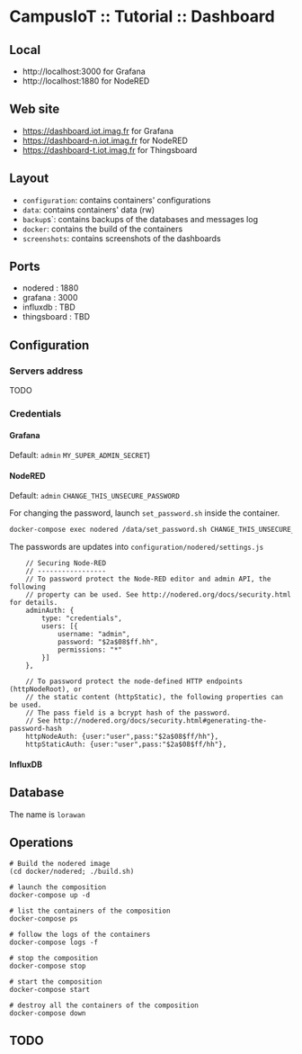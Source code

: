 # CampusIoT :: Tutorial :: Dashboard

## Local
* http://localhost:3000 for Grafana
* http://localhost:1880 for NodeRED

## Web site
* https://dashboard.iot.imag.fr for Grafana
* https://dashboard-n.iot.imag.fr for NodeRED
* https://dashboard-t.iot.imag.fr for Thingsboard

## Layout
* `configuration`: contains containers' configurations
* `data`: contains containers' data (rw)
* `backup`s`: contains backups of the databases and messages log
* `docker`: contains the build of the containers
* `screenshots`: contains screenshots of the dashboards

## Ports
* nodered : 1880
* grafana : 3000
* influxdb : TBD
* thingsboard : TBD

## Configuration

### Servers address
TODO

### Credentials

#### Grafana

Default: `admin` `MY_SUPER_ADMIN_SECRET`)


#### NodeRED

Default: `admin` `CHANGE_THIS_UNSECURE_PASSWORD`

For changing the password, launch `set_password.sh` inside the container.

```bash
docker-compose exec nodered /data/set_password.sh CHANGE_THIS_UNSECURE_ADMIN_PASSWORD CHANGE_THIS_UNSECURE_USER_PASSWORD
```
The passwords are updates into `configuration/nodered/settings.js`
```
    // Securing Node-RED
    // -----------------
    // To password protect the Node-RED editor and admin API, the following
    // property can be used. See http://nodered.org/docs/security.html for details.
    adminAuth: {
        type: "credentials",
        users: [{
            username: "admin",
            password: "$2a$08$ff.hh",
            permissions: "*"
        }]
    },

    // To password protect the node-defined HTTP endpoints (httpNodeRoot), or
    // the static content (httpStatic), the following properties can be used.
    // The pass field is a bcrypt hash of the password.
    // See http://nodered.org/docs/security.html#generating-the-password-hash
    httpNodeAuth: {user:"user",pass:"$2a$08$ff/hh"},
    httpStaticAuth: {user:"user",pass:"$2a$08$ff/hh"},
```


#### InfluxDB


## Database
The name is `lorawan`

## Operations

```
# Build the nodered image
(cd docker/nodered; ./build.sh)

# launch the composition
docker-compose up -d

# list the containers of the composition
docker-compose ps

# follow the logs of the containers
docker-compose logs -f

# stop the composition
docker-compose stop

# start the composition
docker-compose start

# destroy all the containers of the composition
docker-compose down
```

## TODO
